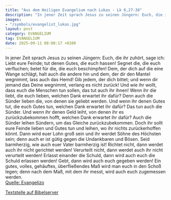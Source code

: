 ```yaml
---
title: "Aus dem Heiligen Evangelium nach Lukas - Lk 6,27-38"
description: "In jener Zeit sprach Jesus zu seinen Jüngern: Euch, die ihr zuhört, sage ich: Liebt eure Feinde; tut denen Gutes, die euch hassen! Segnet die, die euch verfluchen; betet für die, die euch beschimpfen! Dem, der dich auf die eine Wange schlägt, halt auch die andere hin und dem, der...."
images:
- "/symbols/evangelist_lukas.jpg"
layout: post
category: EVANGELIUM
tag: EVANGELIUM
date: 2025-09-11 08:00:17 +0100
---
```

In jener Zeit sprach Jesus zu seinen Jüngern: Euch, die ihr zuhört, sage ich: Liebt eure Feinde; tut denen Gutes, die euch hassen!
Segnet die, die euch verfluchen; betet für die, die euch beschimpfen!
Dem, der dich auf die eine Wange schlägt, halt auch die andere hin und dem, der dir den Mantel wegnimmt, lass auch das Hemd!
Gib jedem, der dich bittet; und wenn dir jemand das Deine wegnimmt, verlang es nicht zurück!
Und wie ihr wollt, dass euch die Menschen tun sollen, das tut auch ihr ihnen!
Wenn ihr die liebt, die euch lieben, welchen Dank erwartet ihr dafür? Denn auch die Sünder lieben die, von denen sie geliebt werden.<!--more-->
Und wenn ihr denen Gutes tut, die euch Gutes tun, welchen Dank erwartet ihr dafür? Das tun auch die Sünder.
Und wenn ihr denen Geld leiht, von denen ihr es zurückzubekommen hofft, welchen Dank erwartet ihr dafür? Auch die Sünder leihen Sündern, um das Gleiche zurückzubekommen.
Doch ihr sollt eure Feinde lieben und Gutes tun und leihen, wo ihr nichts zurückerhoffen könnt. Dann wird euer Lohn groß sein und ihr werdet Söhne des Höchsten sein; denn auch er ist gütig gegen die Undankbaren und Bösen.
Seid barmherzig, wie auch euer Vater barmherzig ist!
Richtet nicht, dann werdet auch ihr nicht gerichtet werden! Verurteilt nicht, dann werdet auch ihr nicht verurteilt werden! Erlasst einander die Schuld, dann wird auch euch die Schuld erlassen werden!
Gebt, dann wird auch euch gegeben werden! Ein gutes, volles, gehäuftes, überfließendes Maß wird man euch in den Schoß legen; denn nach dem Maß, mit dem ihr messt, wird auch euch zugemessen werden.<br>
[Quelle: Evangelizo](https://evangeliumtagfuertag.org/DE/gospel)

[Textstelle auf Bibelserver](https://www.bibleserver.com/EU/Lukas6,27-38)
